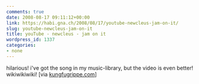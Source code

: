 ```yaml
---
comments: true
date: 2008-08-17 09:11:12+00:00
link: https://habi.gna.ch/2008/08/17/youtube-newcleus-jam-on-it/
slug: youtube-newcleus-jam-on-it
title: youTube - newcleus - jam on it
wordpress_id: 1337
categories:
- none
---
```



hilarious! i've got the song in my music-library, but the video is even better! wikiwikiwiki!
[via [kungfugrippe.com](http://www.kungfugrippe.com/)]
